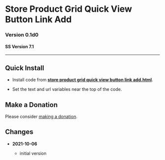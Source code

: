 # Store Product Grid Quick View Button Link Add

### Version 0.1d0

#### SS Version 7.1

---

## Quick Install

* Install code from
  **[store product grid quick view button link add.html](store%20product%20grid%20quick%20view%20button%20link%20add.html#L1)**.
  
* Set the text and url variables near the top of the code.
  
## Make a Donation

Please consider
[making a donation](https://github.com/tomsWebConsulting/twcsl#make-a-donation).

## Changes

<!-- * **2021-08-29**
  
  * updated references to code which this code depends on
  * bumped version to 0.1d1
  -->
* **2021-10-06**
  
  * initial version
